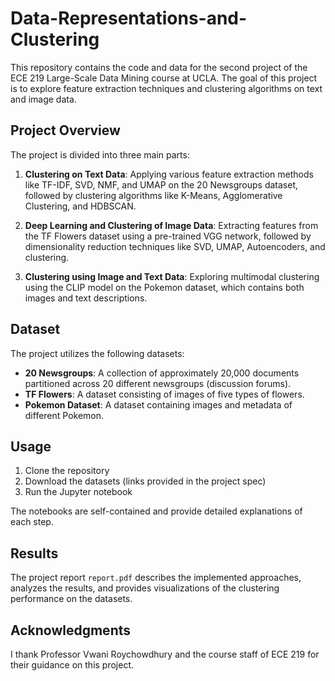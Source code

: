 # Data-Representations-and-Clustering

This repository contains the code and data for the second project of the ECE 219 Large-Scale Data Mining course at UCLA. The goal of this project is to explore feature extraction techniques and clustering algorithms on text and image data.

## Project Overview

The project is divided into three main parts:

1. **Clustering on Text Data**: Applying various feature extraction methods like TF-IDF, SVD, NMF, and UMAP on the 20 Newsgroups dataset, followed by clustering algorithms like K-Means, Agglomerative Clustering, and HDBSCAN.

2. **Deep Learning and Clustering of Image Data**: Extracting features from the TF Flowers dataset using a pre-trained VGG network, followed by dimensionality reduction techniques like SVD, UMAP, Autoencoders, and clustering.

3. **Clustering using Image and Text Data**: Exploring multimodal clustering using the CLIP model on the Pokemon dataset, which contains both images and text descriptions.

## Dataset

The project utilizes the following datasets:

- **20 Newsgroups**: A collection of approximately 20,000 documents partitioned across 20 different newsgroups (discussion forums).
- **TF Flowers**: A dataset consisting of images of five types of flowers.
- **Pokemon Dataset**: A dataset containing images and metadata of different Pokemon.

## Usage

1. Clone the repository
2. Download the datasets (links provided in the project spec)
3. Run the Jupyter notebook

The notebooks are self-contained and provide detailed explanations of each step.

## Results

The project report `report.pdf` describes the implemented approaches, analyzes the results, and provides visualizations of the clustering performance on the datasets.

## Acknowledgments

I thank Professor Vwani Roychowdhury and the course staff of ECE 219 for their guidance on this project.
